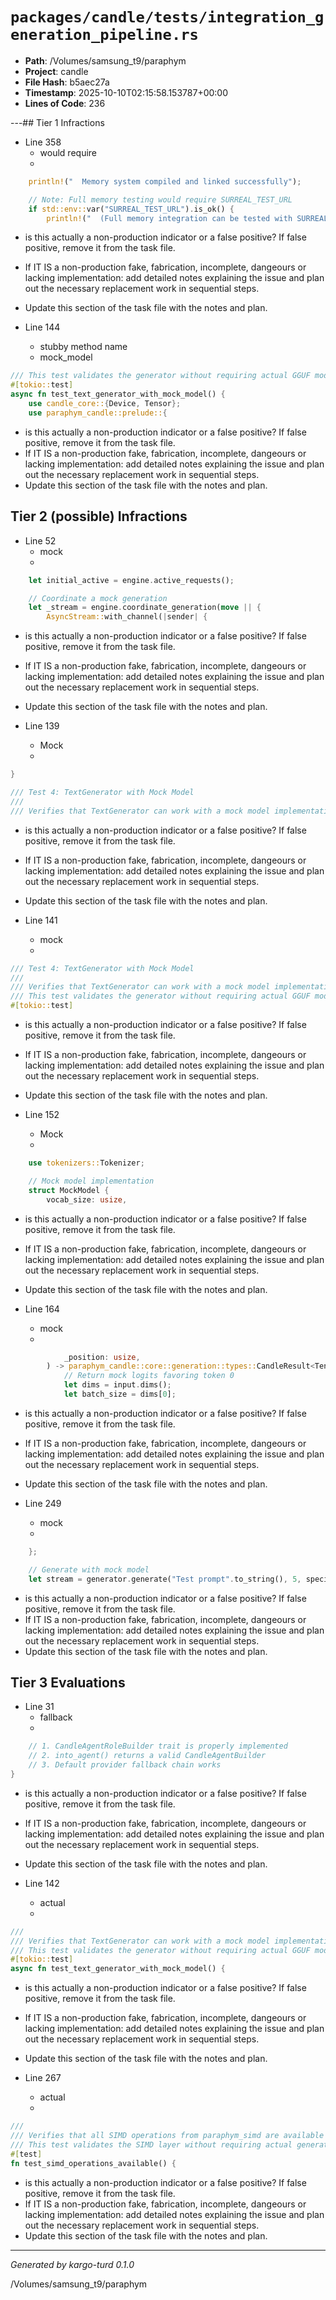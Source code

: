 # `packages/candle/tests/integration_generation_pipeline.rs`

- **Path**: /Volumes/samsung_t9/paraphym
- **Project**: candle
- **File Hash**: b5aec27a  
- **Timestamp**: 2025-10-10T02:15:58.153787+00:00  
- **Lines of Code**: 236

---## Tier 1 Infractions 


- Line 358
  - would require
  - 

```rust
    println!("  Memory system compiled and linked successfully");

    // Note: Full memory testing would require SURREAL_TEST_URL
    if std::env::var("SURREAL_TEST_URL").is_ok() {
        println!("  (Full memory integration can be tested with SURREAL_TEST_URL set)");
```

- is this actually a non-production indicator or a false positive? If false positive, remove it from the task file.
- If IT IS a non-production fake, fabrication, incomplete, dangeours or lacking implementation: add detailed notes explaining the issue and plan out the necessary replacement work in sequential steps. 
- Update this section of the task file with the notes and plan.


- Line 144
  - stubby method name
  - mock_model

```rust
/// This test validates the generator without requiring actual GGUF model files.
#[tokio::test]
async fn test_text_generator_with_mock_model() {
    use candle_core::{Device, Tensor};
    use paraphym_candle::prelude::{
```

- is this actually a non-production indicator or a false positive? If false positive, remove it from the task file.
- If IT IS a non-production fake, fabrication, incomplete, dangeours or lacking implementation: add detailed notes explaining the issue and plan out the necessary replacement work in sequential steps. 
- Update this section of the task file with the notes and plan.

## Tier 2 (possible) Infractions 


- Line 52
  - mock
  - 

```rust
    let initial_active = engine.active_requests();

    // Coordinate a mock generation
    let _stream = engine.coordinate_generation(move || {
        AsyncStream::with_channel(|sender| {
```

- is this actually a non-production indicator or a false positive? If false positive, remove it from the task file.
- If IT IS a non-production fake, fabrication, incomplete, dangeours or lacking implementation: add detailed notes explaining the issue and plan out the necessary replacement work in sequential steps. 
- Update this section of the task file with the notes and plan.


- Line 139
  - Mock
  - 

```rust
}

/// Test 4: TextGenerator with Mock Model
///
/// Verifies that TextGenerator can work with a mock model implementation.
```

- is this actually a non-production indicator or a false positive? If false positive, remove it from the task file.
- If IT IS a non-production fake, fabrication, incomplete, dangeours or lacking implementation: add detailed notes explaining the issue and plan out the necessary replacement work in sequential steps. 
- Update this section of the task file with the notes and plan.


- Line 141
  - mock
  - 

```rust
/// Test 4: TextGenerator with Mock Model
///
/// Verifies that TextGenerator can work with a mock model implementation.
/// This test validates the generator without requiring actual GGUF model files.
#[tokio::test]
```

- is this actually a non-production indicator or a false positive? If false positive, remove it from the task file.
- If IT IS a non-production fake, fabrication, incomplete, dangeours or lacking implementation: add detailed notes explaining the issue and plan out the necessary replacement work in sequential steps. 
- Update this section of the task file with the notes and plan.


- Line 152
  - Mock
  - 

```rust
    use tokenizers::Tokenizer;

    // Mock model implementation
    struct MockModel {
        vocab_size: usize,
```

- is this actually a non-production indicator or a false positive? If false positive, remove it from the task file.
- If IT IS a non-production fake, fabrication, incomplete, dangeours or lacking implementation: add detailed notes explaining the issue and plan out the necessary replacement work in sequential steps. 
- Update this section of the task file with the notes and plan.


- Line 164
  - mock
  - 

```rust
            _position: usize,
        ) -> paraphym_candle::core::generation::types::CandleResult<Tensor> {
            // Return mock logits favoring token 0
            let dims = input.dims();
            let batch_size = dims[0];
```

- is this actually a non-production indicator or a false positive? If false positive, remove it from the task file.
- If IT IS a non-production fake, fabrication, incomplete, dangeours or lacking implementation: add detailed notes explaining the issue and plan out the necessary replacement work in sequential steps. 
- Update this section of the task file with the notes and plan.


- Line 249
  - mock
  - 

```rust
    };

    // Generate with mock model
    let stream = generator.generate("Test prompt".to_string(), 5, special_tokens);

```

- is this actually a non-production indicator or a false positive? If false positive, remove it from the task file.
- If IT IS a non-production fake, fabrication, incomplete, dangeours or lacking implementation: add detailed notes explaining the issue and plan out the necessary replacement work in sequential steps. 
- Update this section of the task file with the notes and plan.

## Tier 3 Evaluations


- Line 31
  - fallback
  - 

```rust
    // 1. CandleAgentRoleBuilder trait is properly implemented
    // 2. into_agent() returns a valid CandleAgentBuilder
    // 3. Default provider fallback chain works
}

```

- is this actually a non-production indicator or a false positive? If false positive, remove it from the task file.
- If IT IS a non-production fake, fabrication, incomplete, dangeours or lacking implementation: add detailed notes explaining the issue and plan out the necessary replacement work in sequential steps. 
- Update this section of the task file with the notes and plan.


- Line 142
  - actual
  - 

```rust
///
/// Verifies that TextGenerator can work with a mock model implementation.
/// This test validates the generator without requiring actual GGUF model files.
#[tokio::test]
async fn test_text_generator_with_mock_model() {
```

- is this actually a non-production indicator or a false positive? If false positive, remove it from the task file.
- If IT IS a non-production fake, fabrication, incomplete, dangeours or lacking implementation: add detailed notes explaining the issue and plan out the necessary replacement work in sequential steps. 
- Update this section of the task file with the notes and plan.


- Line 267
  - actual
  - 

```rust
///
/// Verifies that all SIMD operations from paraphym_simd are available and functional.
/// This test validates the SIMD layer without requiring actual generation.
#[test]
fn test_simd_operations_available() {
```

- is this actually a non-production indicator or a false positive? If false positive, remove it from the task file.
- If IT IS a non-production fake, fabrication, incomplete, dangeours or lacking implementation: add detailed notes explaining the issue and plan out the necessary replacement work in sequential steps. 
- Update this section of the task file with the notes and plan.

---

*Generated by kargo-turd 0.1.0*

/Volumes/samsung_t9/paraphym